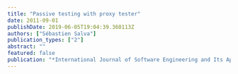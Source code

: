 ```yaml
---
title: "Passive testing with proxy tester"
date: 2011-09-01
publishDate: 2019-06-05T19:04:39.360113Z
authors: ["Sébastien Salva"]
publication_types: ["2"]
abstract: ""
featured: false
publication: "*International Journal of Software Engineering and Its Applications (IJSEIA)*"
---
```


